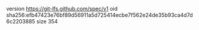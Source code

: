 version https://git-lfs.github.com/spec/v1
oid sha256:efb47423e76bf89d56911a5d725414ecbe7f562e24de35b93ca4d7d6c2203885
size 354
